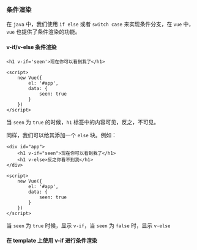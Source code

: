 ### 条件渲染

在 `java` 中，我们使用 `if else` 或者 `switch case` 来实现条件分支，在 `vue` 中，`vue` 也提供了条件渲染的功能。

#### v-if/v-else 条件渲染

```vue
<h1 v-if='seen'>现在你可以看到我了</h1>
```

```vue
<script>
    new Vue({
        el: '#app',
        data: {
            seen: true
        }
    })
</script>
```

当 `seen` 为 `true` 的时候，`h1` 标签中的内容可见，反之，不可见。



同样，我们可以给其添加一个 `else` 块。例如：

```vue
<div id="app">
    <h1 v-if="seen">现在你可以看到我了</h1>
    <h1 v-else>反之你看不到我</h1>
</div>
```

```vue
<script>
    new Vue({
        el: '#app',
        data: {
            seen: true
        }
    })
</script>
```

当 `seen` 为 `true` 时候，显示 `v-if`，当 `seen` 为 `false` 时，显示 `v-else`

#### 在 template 上使用 v-if 进行条件渲染

